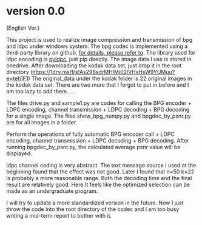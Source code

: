 # **version 0.0**
(English Ver.)

This project is used to realize image compression and transmission of bpg and ldpc under windows system. The bpg codec is implemented using a third-party library on github, [for details, please refer to](https://github.com/mirrorer/libbpg). The library used for ldpc encoding is [pyldpc](https://pypi.org/project/pyldpc/), just pip directly.
The image data I use is stored in onedrive. After downloading the kodak data set, just drop it in the root directory (https://1drv.ms/f/s!As298sdrMHIMi02lVHxHsW9YUMuu?e=teh1F1)
The original_data under the kodak folder is 22 original images in the kodak data set. There are two more that I forgot to put in before and I am too lazy to add them. . .

The files drive.py and sample1.py are codes for calling the BPG encoder + LDPC encoding, channel transmission + LDPC decoding + BPG decoding for a single image. 
The files show_bpg_numpy.py and bpgdec_by_psnr.py are for all images in a folder. 

Perform the operations of fully automatic BPG encoder call + LDPC encoding, channel transmission + LDPC decoding + BPG decoding. After running bpgdec_by_psnr.py, the calculated average psnr value will be displayed.

ldpc channel coding is very abstract. The text message source I used at the beginning found that the effect was not good. Later I found that n=50 k=22 is probably a more reasonable range. Both the decoding time and the final result are relatively good. Here It feels like the optimized selection can be made as an undergraduate program.


I will try to update a more standardized version in the future. Now I just throw the code into the root directory of the codec and I am too busy writing a mid-term report to bother with it.